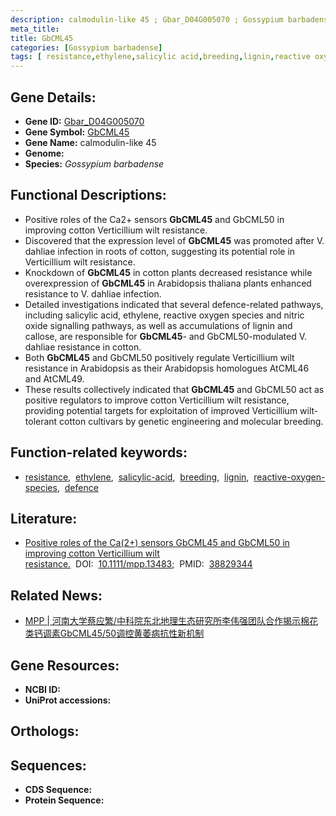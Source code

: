 ```yaml
---
description: calmodulin-like 45 ; Gbar_D04G005070 ; Gossypium barbadense
meta_title:
title: GbCML45
categories: [Gossypium barbadense]
tags: [ resistance,ethylene,salicylic acid,breeding,lignin,reactive oxygen species,defence ]
---
```


## Gene Details:
- **Gene ID:** [Gbar_D04G005070]()
- **Gene Symbol:** <u>GbCML45</u>
- **Gene Name:** calmodulin-like 45
- **Genome:** 
- **Species:** *Gossypium barbadense*

## Functional Descriptions:
   - Positive roles of the Ca2+ sensors **GbCML45** and GbCML50 in improving cotton Verticillium wilt resistance.
   - Discovered that the expression level of **GbCML45** was promoted after V. dahliae infection in roots of cotton, suggesting its potential role in Verticillium wilt resistance.
   - Knockdown of **GbCML45** in cotton plants decreased resistance while overexpression of **GbCML45** in Arabidopsis thaliana plants enhanced resistance to V. dahliae infection.
   - Detailed investigations indicated that several defence-related pathways, including salicylic acid, ethylene, reactive oxygen species and nitric oxide signalling pathways, as well as accumulations of lignin and callose, are responsible for **GbCML45**- and GbCML50-modulated V. dahliae resistance in cotton.
   - Both **GbCML45** and GbCML50 positively regulate Verticillium wilt resistance in Arabidopsis as their Arabidopsis homologues AtCML46 and AtCML49.
   - These results collectively indicated that **GbCML45** and GbCML50 act as positive regulators to improve cotton Verticillium wilt resistance, providing potential targets for exploitation of improved Verticillium wilt-tolerant cotton cultivars by genetic engineering and molecular breeding.

## Function-related keywords:
   - [resistance](/tags/resistance/),&nbsp;&nbsp;[ethylene](/tags/ethylene/),&nbsp;&nbsp;[salicylic-acid](/tags/salicylic-acid/),&nbsp;&nbsp;[breeding](/tags/breeding/),&nbsp;&nbsp;[lignin](/tags/lignin/),&nbsp;&nbsp;[reactive-oxygen-species](/tags/reactive-oxygen-species/),&nbsp;&nbsp;[defence](/tags/defence/)

## Literature:
   - [Positive roles of the Ca(2+) sensors GbCML45 and GbCML50 in improving cotton Verticillium wilt resistance.](https://www.doi.org/10.1111/mpp.13483)&nbsp;&nbsp;DOI:&nbsp;&nbsp;[10.1111/mpp.13483](https://www.doi.org/10.1111/mpp.13483);&nbsp;&nbsp;PMID:&nbsp;&nbsp;[38829344](https://pubmed.ncbi.nlm.nih.gov/38829344/)

## Related News:
   - [MPP | 河南大学蔡应繁/中科院东北地理生态研究所李伟强团队合作揭示棉花类钙调素GbCML45/50调控黄萎病抗性新机制](https://mp.weixin.qq.com/s?__biz=Mzg3MDEwNDEyMg==&mid=2247568747&idx=3&sn=d423b677fc8dafa095410007108a0404&chksm=cf2b7528596ffe11c18ae0941e1d35556719341c94292b5ab5ec03ef66e27ce0820c96c7cae1&scene=27#wechat_redirect)

## Gene Resources:
- **NCBI ID:**  [](https://www.ncbi.nlm.nih.gov/search/all/?term=)
- **UniProt accessions:**  [](https://www.uniprot.org/uniprotkb//entry)

## Orthologs:

## Sequences:
- **CDS Sequence:**
- **Protein Sequence:**
